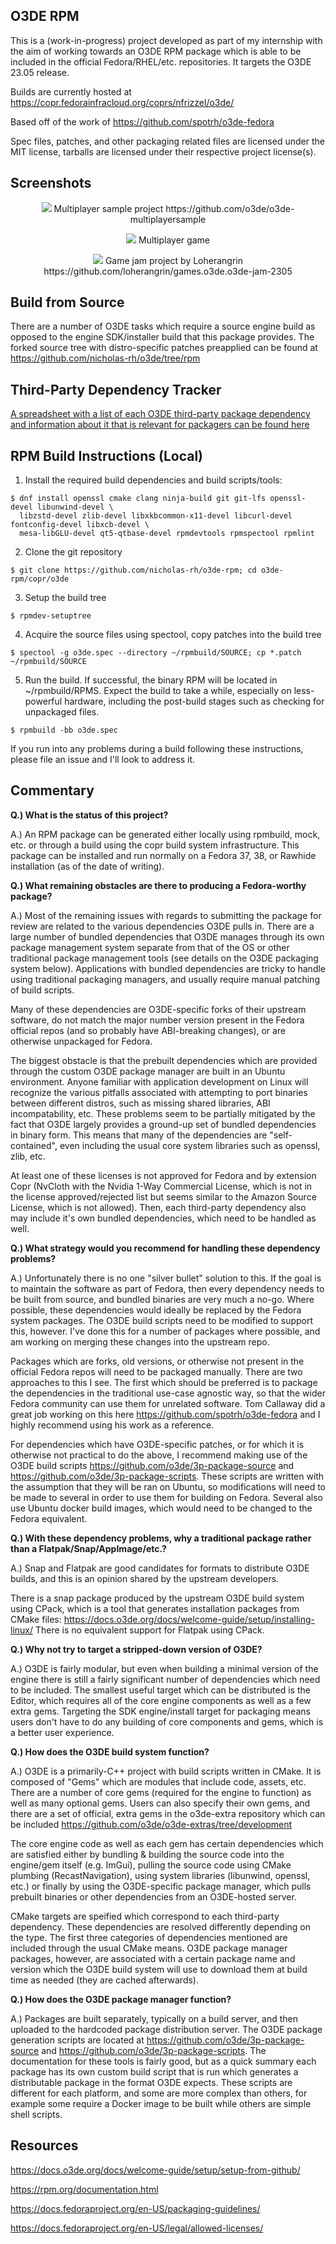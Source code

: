 O3DE RPM
-
This is a (work-in-progress) project developed as part of my internship with the aim of working towards an O3DE RPM package which is able to be included in the official Fedora/RHEL/etc. repositories. It targets the O3DE 23.05 release.

Builds are currently hosted at https://copr.fedorainfracloud.org/coprs/nfrizzel/o3de/

Based off of the work of https://github.com/spotrh/o3de-fedora

Spec files, patches, and other packaging related files are licensed under the MIT license, tarballs are licensed under their respective project license(s).

Screenshots
-
<p align="center">
    <image src=https://github.com/nicholas-rh/o3de-rpm/assets/133678776/5fd8ebe7-72ba-465c-9898-cef16f5ad84f>
    Multiplayer sample project https://github.com/o3de/o3de-multiplayersample
</p>

<p align="center">
    <image src=https://github.com/nicholas-rh/o3de-rpm/assets/133678776/93e9cc3a-1c32-46ab-a8d1-714107ec4cc3>
    Multiplayer game
</p>

<p align="center">
    <image src=https://github.com/nicholas-rh/o3de-rpm/assets/133678776/c2c2435b-52fe-4b59-a020-cce80de7b17a>
    Game jam project by Loherangrin https://github.com/loherangrin/games.o3de.o3de-jam-2305
</p>

Build from Source
-
There are a number of O3DE tasks which require a source engine build as opposed to the engine SDK/installer build that this package provides. The forked source tree with distro-specific patches preapplied can be found at https://github.com/nicholas-rh/o3de/tree/rpm

Third-Party Dependency Tracker
-
[A spreadsheet with a list of each O3DE third-party package dependency and information about it that is relevant for packagers can be found here](https://docs.google.com/spreadsheets/d/12raQfOtQBYHzXoYKdYUy6ZCOCCsmuhHCbc-730HVKJ8/edit?usp=sharing)

RPM Build Instructions (Local)
-
1. Install the required build dependencies and build scripts/tools:
```
$ dnf install openssl cmake clang ninja-build git git-lfs openssl-devel libunwind-devel \
  libzstd-devel zlib-devel libxkbcommon-x11-devel libcurl-devel fontconfig-devel libxcb-devel \
  mesa-libGLU-devel qt5-qtbase-devel rpmdevtools rpmspectool rpmlint
```
2. Clone the git repository
```
$ git clone https://github.com/nicholas-rh/o3de-rpm; cd o3de-rpm/copr/o3de
```
3. Setup the build tree
```
$ rpmdev-setuptree
```
4. Acquire the source files using spectool, copy patches into the build tree
```
$ spectool -g o3de.spec --directory ~/rpmbuild/SOURCE; cp *.patch ~/rpmbuild/SOURCE
```
5. Run the build. If successful, the binary RPM will be located in ~/rpmbuild/RPMS. Expect the build to take a while, especially on less-powerful hardware, including the post-build stages such as checking for unpackaged files.
```
$ rpmbuild -bb o3de.spec
```
If you run into any problems during a build following these instructions, please file an issue and I'll look to address it.

Commentary
-
**Q.) What is the status of this project?**

A.) An RPM package can be generated either locally using rpmbuild, mock, etc. or through a build using the copr build system infrastructure. This package can be installed and run normally on a Fedora 37, 38, or Rawhide installation (as of the date of writing).

**Q.) What remaining obstacles are there to producing a Fedora-worthy package?**

A.) Most of the remaining issues with regards to submitting the package for review are related to the various dependencies O3DE pulls in. There are a large number of bundled dependencies that O3DE manages through its own package management system separate from that of the OS or other traditional package management tools (see details on the O3DE packaging system below). Applications with bundled dependencies are tricky to handle using traditional packaging managers, and usually require manual patching of build scripts.

Many of these dependencies are O3DE-specific forks of their upstream software, do not match the major number version present in the Fedora official repos (and so probably have ABI-breaking changes), or are otherwise unpackaged for Fedora.

The biggest obstacle is that the prebuilt dependencies which are provided through the custom O3DE package manager are built in an Ubuntu environment. Anyone familiar with application development on Linux will recognize the various pitfalls associated with attempting to port binaries between different distros, such as missing shared libraries, ABI incompatability, etc. These problems seem to be partially mitigated by the fact that O3DE largely provides a ground-up set of bundled dependencies in binary form. This means that many of the dependencies are "self-contained", even including the usual core system libraries such as openssl, zlib, etc.

At least one of these licenses is not approved for Fedora and by extension Copr (NvCloth with the Nvidia 1-Way Commercial License, which is not in the license approved/rejected list but seems similar to the Amazon Source License, which is not allowed). Then, each third-party dependency also may include it's own bundled dependencies, which need to be handled as well.

**Q.) What strategy would you recommend for handling these dependency problems?**

A.) Unfortunately there is no one "silver bullet" solution to this. If the goal is to maintain the software as part of Fedora, then every dependency needs to be built from source, and bundled binaries are very much a no-go. Where possible, these dependencies would ideally be replaced by the Fedora system packages. The O3DE build scripts need to be modified to support this, however. I've done this for a number of packages where possible, and am working on merging these changes into the upstream repo.

Packages which are forks, old versions, or otherwise not present in the official Fedora repos will need to be packaged manually. There are two approaches to this I see. The first which should be preferred is to package the dependencies in the traditional use-case agnostic way, so that the wider Fedora community can use them for unrelated software. Tom Callaway did a great job working on this here https://github.com/spotrh/o3de-fedora and I highly recommend using his work as a reference.

For dependencies which have O3DE-specific patches, or for which it is otherwise not practical to do the above, I recommend making use of the O3DE build scripts https://github.com/o3de/3p-package-source and https://github.com/o3de/3p-package-scripts. These scripts are written with the assumption that they will be ran on Ubuntu, so modifications will need to be made to several in order to use them for building on Fedora. Several also use Ubuntu docker build images, which would need to be changed to the Fedora equivalent.

**Q.) With these dependency problems, why a traditional package rather than a Flatpak/Snap/AppImage/etc.?**

A.) Snap and Flatpak are good candidates for formats to distribute O3DE builds, and this is an opinion shared by the upstream developers. 

There is a snap package produced by the upstream O3DE build system using CPack, which is a tool that generates installation packages from CMake files: https://docs.o3de.org/docs/welcome-guide/setup/installing-linux/ There is no equivalent support for Flatpak using CPack.

**Q.) Why not try to target a stripped-down version of O3DE?**

A.) O3DE is fairly modular, but even when building a minimal version of the engine there is still a fairly significant number of dependencies which need to be included. The smallest useful target which can be distributed is the Editor, which requires all of the core engine components as well as a few extra gems. Targeting the SDK engine/install target for packaging means users don't have to do any building of core components and gems, which is a better user experience.

**Q.) How does the O3DE build system function?**

A.) O3DE is a primarily-C++ project with build scripts written in CMake. It is composed of "Gems" which are modules that include code, assets, etc. There are a number of core gems (required for the engine to function) as well as many optional gems. Users can also specify their own gems, and there are a set of official, extra gems in the o3de-extra repository which can be included https://github.com/o3de/o3de-extras/tree/development

The core engine code as well as each gem has certain dependencies which are satisfied either by bundling & building the source code into the engine/gem itself (e.g. ImGui), pulling the source code using CMake plumbing (RecastNavigation), using system libraries (libunwind, openssl, etc.) or finally by using the O3DE-specific package manager, which pulls prebuilt binaries or other dependencies from an O3DE-hosted server.

CMake targets are speified which correspond to each third-party dependency. These dependencies are resolved differently depending on the type. The first three categories of dependencies mentioned are included through the usual CMake means. O3DE package manager packages, however, are associated with a certain package name and version which the O3DE build system will use to download them at build time as needed (they are cached afterwards).

**Q.) How does the O3DE package manager function?**

A.) Packages are built separately, typically on a build server, and then uploaded to the hardcoded package distribution server. The O3DE package generation scripts are located at https://github.com/o3de/3p-package-source and https://github.com/o3de/3p-package-scripts. The documentation for these tools is fairly good, but as a quick summary each package has its own custom build script that is run which generates a distributable package in the format O3DE expects. These scripts are different for each platform, and some are more complex than others, for example some require a Docker image to be built while others are simple shell scripts.

Resources
-
https://docs.o3de.org/docs/welcome-guide/setup/setup-from-github/

https://rpm.org/documentation.html

https://docs.fedoraproject.org/en-US/packaging-guidelines/

https://docs.fedoraproject.org/en-US/legal/allowed-licenses/
